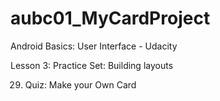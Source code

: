 # aubc01_MyCardProject

Android Basics: User Interface - Udacity

Lesson 3: Practice Set: Building layouts

29. Quiz: Make your Own Card
